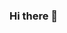 ### Hi there 👋

<!--
I'm Saivarshitha, on a Journey through the realms of code!

Here are some ideas to get you started:

- 🔭 I’m currently working on ...
          Exploring the intersection of tech and creativity, crafting innovative solutions to real-world problems.
          
- 🌱 I’m currently learning...
         Exploring the foundations of software engineering and diving into web development technologies like HTML, CSS, JavaScript and depths of machine learning and its applications.
         
- 👯 I’m looking to collaborate on...
        Exciting projects that fuse technology with social impact, and opportunities to collaborate with fellow students and developers.
        
- 🤔 I’m looking for help with...
         Grasping advanced programming concepts and seeking guidance on transitioning from theory to real-world application.
         
- 💬 Ask me about...
        My latest coding challenges, favorite study resources, or tips for fellow students navigating the world of tech.
        
- 📫 How to reach me:...
        Connect with me on LinkedIn or shoot me an email at saivarshithaguddanti2004@gmail.com - let's geek out over code together!
- 😄 Pronouns: SHE ...
- ⚡ Fun fact: I'm a caffeine-fueled coder by day and a DIY enthusiast by night—I love building things both on and off the screen! 🛠️✨
-->
